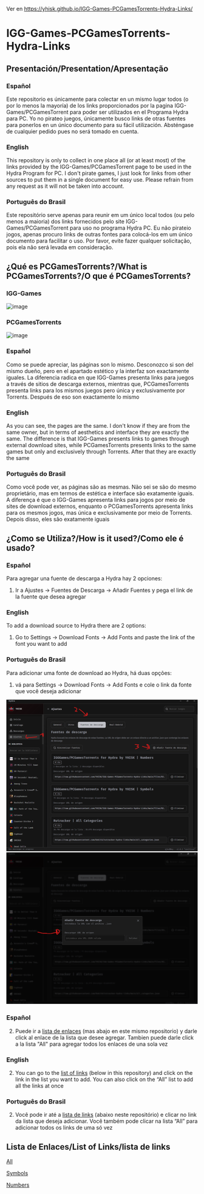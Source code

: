 Ver en https://yhisk.github.io/IGG-Games-PCGamesTorrents-Hydra-Links/

# IGG-Games-PCGamesTorrents-Hydra-Links
## Presentación/Presentation/Apresentação
### Español
Este repositorio es únicamente para colectar en un mismo lugar todos (o por lo menos la mayoría) de los links proporcionados por la pagina IGG-Games/PCGamesTorrent para poder ser utilizados en el Programa Hydra para PC. Yo no pirateo juegos, únicamente busco links de otras fuentes para ponerlos en un único documento para su fácil utilización. Absténgase de cualquier pedido pues no será tomado en cuenta.
### English
This repository is only to collect in one place all (or at least most) of the links provided by the IGG-Games/PCGamesTorrent page to be used in the Hydra Program for PC. I don't pirate games, I just look for links from other sources to put them in a single document for easy use. Please refrain from any request as it will not be taken into account.
### Português do Brasil
Este repositório serve apenas para reunir em um único local todos (ou pelo menos a maioria) dos links fornecidos pelo site IGG-Games/PCGamesTorrent para uso no programa Hydra PC. Eu não pirateio jogos, apenas procuro links de outras fontes para colocá-los em um único documento para facilitar o uso. Por favor, evite fazer qualquer solicitação, pois ela não será levada em consideração.

## ¿Qué es PCGamesTorrents?/What is PCGamesTorrents?/O que é PCGamesTorrents?
### IGG-Games

![image](https://github.com/user-attachments/assets/e6aa24ae-6f2d-4700-8d76-8adcffa0ac64)

### PCGamesTorrents

![image](https://github.com/user-attachments/assets/5e473a88-ab66-4bd2-b7e6-9ea0852b09af)

### Español
Como se puede apreciar, las páginas son lo mismo. Desconozco si son del mismo dueño, pero en el apartado estético y la interfaz son exactamente iguales. La diferencia radica en que IGG-Games presenta links para juegos a través de sitios de descarga externos, mientras que, PCGamesTorrents presenta links para los mismos juegos pero única y exclusivamente por Torrents. Después de eso son exactamente lo mismo
### English
As you can see, the pages are the same. I don't know if they are from the same owner, but in terms of aesthetics and interface they are exactly the same. The difference is that IGG-Games presents links to games through external download sites, while PCGamesTorrents presents links to the same games but only and exclusively through Torrents. After that they are exactly the same
### Português do Brasil
Como você pode ver, as páginas são as mesmas. Não sei se são do mesmo proprietário, mas em termos de estética e interface são exatamente iguais. A diferença é que o IGG-Games apresenta links para jogos por meio de sites de download externos, enquanto o PCGamesTorrents apresenta links para os mesmos jogos, mas única e exclusivamente por meio de Torrents. Depois disso, eles são exatamente iguais

## ¿Como se Utiliza?/How is it used?/Como ele é usado?
### Español
Para agregar una fuente de descarga a Hydra hay 2 opciones:
1. Ir a Ajustes → Fuentes de Descarga → Añadir Fuentes y pega el link de la fuente que desea agregar
### English
To add a download source to Hydra there are 2 options:
1. Go to Settings → Download Fonts → Add Fonts and paste the link of the font you want to add
### Português do Brasil
Para adicionar uma fonte de download ao Hydra, há duas opções:
1. vá para Settings → Download Fonts → Add Fonts e cole o link da fonte que você deseja adicionar

![alt text](image.png)
![alt text](image-1.png)

### Español
2. Puede ir a [lista de enlaces](https://github.com/YHISK/IGG-Games-PCGamesTorrents-Hydra-Links?tab=readme-ov-file#lista-de-enlaceslist-of-linkslista-de-links) (mas abajo en este mismo repositorio) y darle click al enlace de la lista que desee agregar. Tambien puede darle click a la lista "All" para agregar todos los enlaces de una sola vez
### English
2. You can go to the [list of links](https://github.com/YHISK/IGG-Games-PCGamesTorrents-Hydra-Links?tab=readme-ov-file#lista-de-enlaceslist-of-linkslista-de-links) (below in this repository) and click on the link in the list you want to add. You can also click on the “All” list to add all the links at once
### Português do Brasil
2. Você pode ir até a [lista de links](https://github.com/YHISK/IGG-Games-PCGamesTorrents-Hydra-Links?tab=readme-ov-file#lista-de-enlaceslist-of-linkslista-de-links) (abaixo neste repositório) e clicar no link da lista que deseja adicionar. Você também pode clicar na lista “All” para adicionar todos os links de uma só vez

## Lista de Enlaces/List of Links/lista de links
[All](hydralauncher://install-source?urls=https://raw.githubusercontent.com/YHISK/IGG-Games-PCGamesTorrents-Hydra-Links/main/files/01.%20PCGameTorrents%20-%20All.json)

[Symbols](hydralauncher://install-source?urls=https://raw.githubusercontent.com/YHISK/IGG-Games-PCGamesTorrents-Hydra-Links/main/files/02.%20PCGameTorrents%20-%20Symbols.json)

[Numbers](hydralauncher://install-source?urls=https://raw.githubusercontent.com/YHISK/IGG-Games-PCGamesTorrents-Hydra-Links/main/files/03.%20PCGameTorrents%20-%20Numbers.json)

